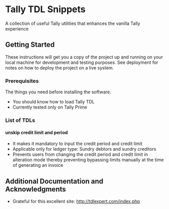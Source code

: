 # Tally TDL Snippets

A collection of useful Tally utilities that enhances the vanilla Tally experience

## Getting Started

These instructions will get you a copy of the project up and running on your local machine for development and testing purposes. See deployment for notes on how to deploy the project on a live system.

### Prerequisites

The things you need before installing the software.

* You should know how to load Tally TDL
* Currently tested only on Tally Prime

### List of TDLs

#### unskip credit limit and period
- It makes it mandatory to input the credit period and credit limit
- Applicable only for ledger type: Sundry debtors and sundry creditors
- Prevents users from changing the credit period and credit limit in alteration mode thereby preventing bypassing limits manually at the time of generating an invoice

## Additional Documentation and Acknowledgments

* Grateful for this excellent site: http://tdlexpert.com/index.php